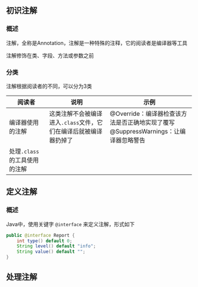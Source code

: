 ## 初识注解

### 概述

注解，全称是Annotation，注解是一种特殊的注释，它的阅读者是编译器等工具

注解修饰在类、字段、方法或参数之前

### 分类

注解根据阅读者的不同，可以分为3类

| 阅读者                       | 说明                                                         | 示例                                                         |
| ---------------------------- | ------------------------------------------------------------ | ------------------------------------------------------------ |
| 编译器使用的注解             | 这类注解不会被编译进入`.class`文件，它们在编译后就被编译器扔掉了 | @Override：编译器检查该方法是否正确地实现了覆写<br />@SuppressWarnings：让编译器忽略警告 |
| 处理`.class`的工具使用的注解 |                                                              |                                                              |



## 定义注解

### 概述

Java中，使用关键字 `@interface` 来定义注解，形式如下

```java
public @interface Report {
    int type() default 0;
    String level() default "info";
    String value() default "";
}
```



## 处理注解



